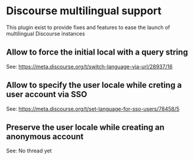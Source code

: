 # Discourse multilingual support
This plugin exist to provide fixes and features to ease the launch of multilingual Discourse instances

## Allow to force the initial local with a query string
See: https://meta.discourse.org/t/switch-language-via-url/28937/16

## Allow to specify the user locale while creting a user account via SSO
See: https://meta.discourse.org/t/set-language-for-sso-users/78458/5

## Preserve the user locale while creating an anonymous account
See: No thread yet
